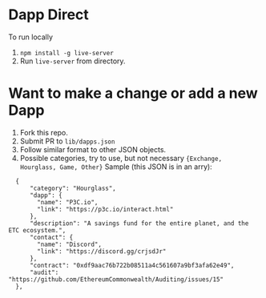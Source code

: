 # Dapp Direct
To run locally

1. ```npm install -g live-server```
1. Run ```live-server``` from directory.

# Want to make a change or add a new Dapp
1. Fork this repo. 
1. Submit PR to `lib/dapps.json`
1. Follow similar format to other JSON objects.
1. Possible categories, try to use, but not necessary `{Exchange, Hourglass, Game, Other}`
Sample (this JSON is in an arry):
```
  {
      "category": "Hourglass",
      "dapp": {
        "name": "P3C.io",
        "link": "https://p3c.io/interact.html"
      },
      "description": "A savings fund for the entire planet, and the ETC ecosystem.",
      "contact": {
        "name": "Discord",
        "link": "https://discord.gg/crjsdJr"
      },
      "contract": "0xdf9aac76b722b08511a4c561607a9bf3afa62e49",
      "audit": "https://github.com/EthereumCommonwealth/Auditing/issues/15"
  },
  ```